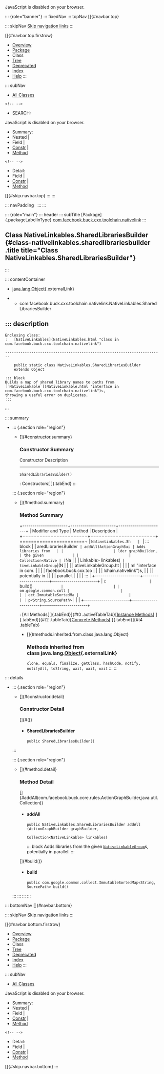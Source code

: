<div>

JavaScript is disabled on your browser.

</div>

::: {role="banner"}
::: fixedNav
::: topNav
[]{#navbar.top}

::: skipNav
[Skip navigation links](#skip.navbar.top "Skip navigation links")
:::

[]{#navbar.top.firstrow}

-   [Overview](../../../../../../index.html)
-   [Package](package-summary.html)
-   Class
-   [Tree](package-tree.html)
-   [Deprecated](../../../../../../deprecated-list.html)
-   [Index](../../../../../../index-all.html)
-   [Help](../../../../../../help-doc.html)
:::

::: subNav
-   [All Classes](../../../../../../allclasses.html)

```{=html}
<!-- -->
```
-   SEARCH:

<div>

<div>

JavaScript is disabled on your browser.

</div>

</div>

<div>

-   Summary: 
-   Nested \| 
-   Field \| 
-   [Constr](#constructor.summary) \| 
-   [Method](#method.summary)

```{=html}
<!-- -->
```
-   Detail: 
-   Field \| 
-   [Constr](#constructor.detail) \| 
-   [Method](#method.detail)

</div>

[]{#skip.navbar.top}
:::
:::

::: navPadding
 
:::
:::

::: {role="main"}
::: header
::: subTitle
[Package]{.packageLabelInType} [com.facebook.buck.cxx.toolchain.nativelink](package-summary.html)
:::

## Class NativeLinkables.SharedLibrariesBuilder {#class-nativelinkables.sharedlibrariesbuilder .title title="Class NativeLinkables.SharedLibrariesBuilder"}
:::

::: contentContainer
-   [java.lang.Object](http://docs.oracle.com/javase/7/docs/api/java/lang/Object.html?is-external=true "class or interface in java.lang"){.externalLink}

-   -   com.facebook.buck.cxx.toolchain.nativelink.NativeLinkables.SharedLibrariesBuilder

::: description
-   

    Enclosing class:
    :   [NativeLinkables](NativeLinkables.html "class in com.facebook.buck.cxx.toolchain.nativelink")

    ------------------------------------------------------------------------

        public static class NativeLinkables.SharedLibrariesBuilder
        extends Object

    ::: block
    Builds a map of shared library names to paths from
    [`NativeLinkable`](NativeLinkable.html "interface in com.facebook.buck.cxx.toolchain.nativelink")s,
    throwing a useful error on duplicates.
    :::
:::

::: summary
-   ::: {.section role="region"}
    -   []{#constructor.summary}

        ### Constructor Summary

          Constructor                  Description
          ---------------------------- -------------
          `SharedLibrariesBuilder()`    

          : Constructors[ ]{.tabEnd}
    :::

    ::: {.section role="region"}
    -   []{#method.summary}

        ### Method Summary

        +-----------------------+-----------------------+-----------------------+
        | Modifier and Type     | Method                | Description           |
        +=======================+=======================+=======================+
        | `NativeLinkables.Sh   | `                     | ::: block             |
        | aredLibrariesBuilder` | addAll​(ActionGraphBui | Adds libraries from   |
        |                       | lder graphBuilder,    | the given             |
        |                       |     Collection<Native | [`Na                  |
        |                       | Linkable> linkables)` | tiveLinkableGroup`](N |
        |                       |                       | ativeLinkableGroup.ht |
        |                       |                       | ml "interface in com. |
        |                       |                       | facebook.buck.cxx.too |
        |                       |                       | lchain.nativelink")s, |
        |                       |                       | potentially in        |
        |                       |                       | parallel.             |
        |                       |                       | :::                   |
        +-----------------------+-----------------------+-----------------------+
        | `c                    | `build()`             |                       |
        | om.google.common.coll |                       |                       |
        | ect.ImmutableSortedMa |                       |                       |
        | p<String,​SourcePath>` |                       |                       |
        +-----------------------+-----------------------+-----------------------+

        : [All Methods[ ]{.tabEnd}]{#t0 .activeTableTab}[[Instance
        Methods](javascript:show(2);)[ ]{.tabEnd}]{#t2
        .tableTab}[[Concrete
        Methods](javascript:show(8);)[ ]{.tabEnd}]{#t4 .tableTab}

        -   []{#methods.inherited.from.class.java.lang.Object}

            ### Methods inherited from class java.lang.[Object](http://docs.oracle.com/javase/7/docs/api/java/lang/Object.html?is-external=true "class or interface in java.lang"){.externalLink}

            `clone, equals, finalize, getClass, hashCode, notify, notifyAll, toString, wait, wait, wait`
    :::
:::

::: details
-   ::: {.section role="region"}
    -   []{#constructor.detail}

        ### Constructor Detail

        []{#<init>()}

        -   #### SharedLibrariesBuilder

                public SharedLibrariesBuilder()
    :::

    ::: {.section role="region"}
    -   []{#method.detail}

        ### Method Detail

        []{#addAll(com.facebook.buck.core.rules.ActionGraphBuilder,java.util.Collection)}

        -   #### addAll

            ``` methodSignature
            public NativeLinkables.SharedLibrariesBuilder addAll​(ActionGraphBuilder graphBuilder,
                                                                 Collection<NativeLinkable> linkables)
            ```

            ::: block
            Adds libraries from the given
            [`NativeLinkableGroup`](NativeLinkableGroup.html "interface in com.facebook.buck.cxx.toolchain.nativelink")s,
            potentially in parallel.
            :::

        []{#build()}

        -   #### build

            ``` methodSignature
            public com.google.common.collect.ImmutableSortedMap<String,​SourcePath> build()
            ```
    :::
:::
:::
:::

::: bottomNav
[]{#navbar.bottom}

::: skipNav
[Skip navigation links](#skip.navbar.bottom "Skip navigation links")
:::

[]{#navbar.bottom.firstrow}

-   [Overview](../../../../../../index.html)
-   [Package](package-summary.html)
-   Class
-   [Tree](package-tree.html)
-   [Deprecated](../../../../../../deprecated-list.html)
-   [Index](../../../../../../index-all.html)
-   [Help](../../../../../../help-doc.html)
:::

::: subNav
-   [All Classes](../../../../../../allclasses.html)

<div>

<div>

JavaScript is disabled on your browser.

</div>

</div>

<div>

-   Summary: 
-   Nested \| 
-   Field \| 
-   [Constr](#constructor.summary) \| 
-   [Method](#method.summary)

```{=html}
<!-- -->
```
-   Detail: 
-   Field \| 
-   [Constr](#constructor.detail) \| 
-   [Method](#method.detail)

</div>

[]{#skip.navbar.bottom}
:::
